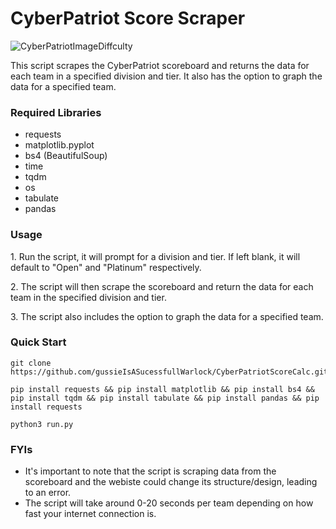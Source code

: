 # CyberPatriot Score Scraper

![CyberPatriotImageDiffculty](https://user-images.githubusercontent.com/82612866/213948710-67119820-f4d4-4987-a78b-1ac0274f4e4a.png)

This script scrapes the CyberPatriot scoreboard and returns the data for each team in a specified division and tier. It also has the option to graph the data for a specified team.

<h3>Required Libraries</h3>

<ul>
<li>requests</li>
<li>matplotlib.pyplot</li>
<li>bs4 (BeautifulSoup)</li>
<li>time</li>
<li>tqdm</li>
<li>os</li>
<li>tabulate</li>
<li>pandas</li>
</ul>

<h3>Usage</h3>

<p>1. Run the script, it will prompt for a division and tier. If left blank, it will default to "Open" and "Platinum" respectively.</p>
<p>2. The script will then scrape the scoreboard and return the data for each team in the specified division and tier.</p>
<p>3. The script also includes the option to graph the data for a specified team.</p>

<h3>Quick Start</h3>

```
git clone https://github.com/gussieIsASucessfullWarlock/CyberPatriotScoreCalc.git
```

```
pip install requests && pip install matplotlib && pip install bs4 && pip install tqdm && pip install tabulate && pip install pandas && pip install requests
```

```
python3 run.py
```

<h3>FYIs</h3>
<ul>
<li>It's important to note that the script is scraping data from the scoreboard and the webiste could change its structure/design, leading to an error.</li>
<li>The script will take around 0-20 seconds per team depending on how fast your internet connection is.</li>
</ul>
